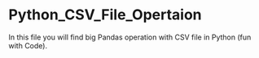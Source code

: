 # Python_CSV_File_Opertaion
In this file you will find big Pandas operation with CSV file in Python (fun with Code).
